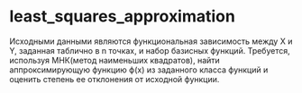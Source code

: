 # least_squares_approximation
Исходными данными являются функциональная зависимость между X и Y, заданная таблично в n точках, и набор базисных функций. Требуется, используя МНК(метод наименьших квадратов), найти аппроксимирующую функцию ϕ(x) из заданного класса функций и оценить степень ее отклонения от исходной функции.
